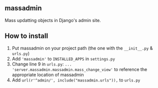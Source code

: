 ## massadmin

Mass updatting objects in Django's admin site.

## How to install

1. Put massadmin on your project path (the one with the ```__init__.py``` & ```urls.py```)
2. Add ```'massadmin'``` to ```INSTALLED_APPS``` in ```settings.py```
3. Change line 9 in ```urls.py```: ```... 'server.massadmin.massadmin.mass_change_view'``` to reference the appropriate location of massadmin
3. Add ```url(r'^admin/', include("massadmin.urls")),``` to ```urls.py```
